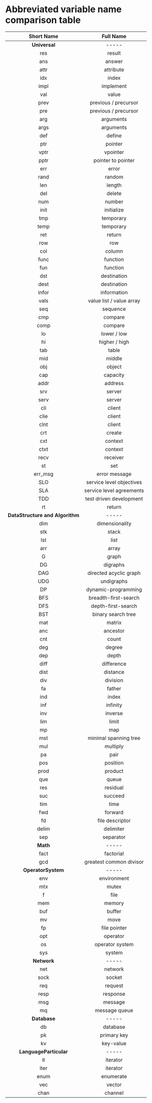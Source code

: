 # Abbreviated variable name comparison table

| Short Name | Full Name |
| :-: | :-: |
| **Universal** | ----- |
| res | result |
| ans | answer |
| attr | attribute |
| idx | index |
| impl | implement |
| val | value |
| prev | previous / precursor |
| pre | previous / precursor |
| arg | arguments |
| args | arguments |
| def | define |
| ptr | pointer |
| vptr | vpointer |
| pptr | pointer to pointer |
| err | error |
| rand | random |
| len | length |
| del | delete |
| num | number |
| init | initialize |
| tmp | temporary |
| temp | temporary |
| ret | return |
| row | row |
| col | column |
| func | function |
| fun | function |
| dst | destination |
| dest | destination |
| infor | information |
| vals | value list / value array |
| seq | sequence |
| cmp | compare |
| comp | compare |
| lo | lower / low |
| hi | higher / high |
| tab | table |
| mid | middle |
| obj | object |
| cap | capacity |
| addr | address |
| srv | server |
| serv | server |
| cli | client |
| clie | client |
| clnt | client |
| crt | create |
| cxt | context |
| ctxt | context |
| recv | receiver |
| st | set |
| err_msg | error message |
| SLO | service level objectives |
| SLA | service level agreements |
| TDD | test driven development |
| rt | return |
| **DataStructure and Algorithm** | ----- |
| dim | dimensionality |
| stk | stack |
| lst | list |
| arr | array |
| G | graph |
| DG | digraphs |
| DAG | directed acyclic graph |
| UDG | undigraphs |
| DP | dynamic-programming |
| BFS | breadth-first-search |
| DFS | depth-first-search |
| BST | binary search tree |
| mat | matrix |
| anc | ancestor  |
| cnt | count |
| deg | degree |
| dep | depth |
| diff | difference |
| dist | distance |
| div | division  |
| fa | father |
| ind | index |
| inf | infinity |
| inv | inverse |
| lim | limit |
| mp | map |
| mst | minimal spanning tree |
| mul | multiply |
| pa | pair |
| pos | position |
| prod | product |
| que | queue |
| res | residual |
| suc | succeed |
| tim | time |
| fwd | forward |
| fd | file descriptor |
| delim | delimiter |
| sep | separator |
| **Math** | ----- |
| fact | factorial |
| gcd | greatest common divisor |
| **OperatorSystem** | ----- |
| env | environment |
| mtx | mutex |
| f | file |
| mem | memory |
| buf | buffer |
| mv | move |
| fp | file pointer |
| opt | operator |
| os | operator system |
| sys | system |
| **Network** | ----- |
| net | network |
| sock | socket |
| req | request |
| resp | response |
| msg | message |
| mq | message queue |
| **Database** | ----- |
| db | database |
| pk | primary key |
| kv | key-value |
| **LanguageParticular** | ----- |
| it | iterator |
| iter | iterator |
| enum | enumerate |
| vec | vector |
| chan | channel |

